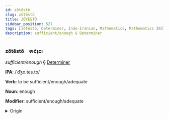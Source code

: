 ```yaml
---
id: zôtêstô
slug: zôtêstô
title: ZÔTÊSTÔ
sidebar_position: 527
tags: [zôtêstô, Determiner, Indo-Iranian, Mathematics, Mathematics 303]
description: sufficient/enough § Determiner
---
```


### zôtêstô&emsp;<span kind="abugida">ⱴıćʇcı</span>

*sufficient/enough* **§** [Determiner](../../tags/Determiner)

**IPA**: /ˈd͡ʒo.tes.to/

**Verb**: to be sufficient/enough/adequate

**Noun**: enough

**Modifier**: sufficient/enough/adequate

<details>
    <summary>Origin</summary>
    Bengali যথেষ্ট jotheśṭo [ˈdʑɔt̪ʰestoˑ]<br/>
    <em>Indo-Iranian Language Family</em>
</details>